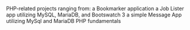 PHP-related projects ranging from:
a Bookmarker application
a Job Lister app utilizing MySQL, MariaDB, and Bootswatch 3
a simple Message App utilizing MySql and MariaDB
PHP fundamentals